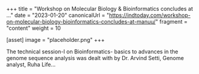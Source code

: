 +++
title = "Workshop on Molecular Biology & Bioinformatics concludes at ..."
date = "2023-01-20"
canonicalUrl = "https://indtoday.com/workshop-on-molecular-biology-bioinformatics-concludes-at-manuu/"
fragment = "content"
weight = 10

[asset]
    image = "placeholder.png"
+++

The technical session-I on Bioinformatics- basics to advances in the genome 
sequence analysis was dealt with by Dr. Arvind Setti, Genome analyst, Ruha 
Life...
